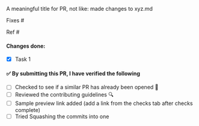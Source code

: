 
<!-- Thank you for contributing to this repository, it is much appreciated! Make sure that you follow this template strictly, Pull requests won't be merged if the template is not properly filled.
Also keep in mind that the maintainers get notifications of all events on the repository, therefore avoid unnecessary mentions when opening pull requests. Else, feel free to ask queries or for support.
-->
A meaningful title for PR, not like: made changes to xyz.md

<!--
It's always a good practice to accompany a pull request with an issue. Use either of the two mentioned below. Remove the one you are not using.
- use "Fixes" only when the pull request completely satisfies the issue
- use "Ref" only when the pull request partially satisfies the issue
-->
Fixes #

Ref #

<!-- what all has been done in this pull request -->
#### Changes done:
- [x] Task 1


<!-- Before creating a PR, make sure to verify the following. -->
#### ✅️ By submitting this PR, I have verified the following
<!-- put an x inside the square brackets to mark it as done -->
- [ ] Checked to see if a similar PR has already been opened 🤔️
- [ ] Reviewed the contributing guidelines 🔍️
- [ ] Sample preview link added (add a link from the checks tab after checks complete)
- [ ] Tried Squashing the commits into one
